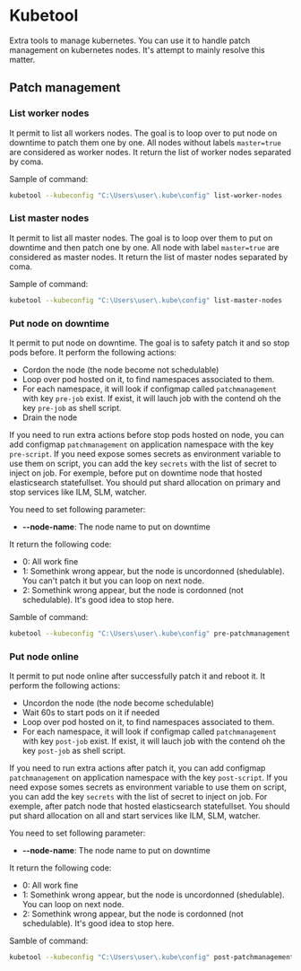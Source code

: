 # Kubetool

Extra tools to manage kubernetes.
You can use it to handle patch management on kubernetes nodes. It's attempt to mainly resolve this matter.

## Patch management

### List worker nodes

It permit to list all workers nodes. The goal is to loop over to put node on downtime to patch them one by one.
All nodes without labels `master=true` are considered as worker nodes.
It return the list of worker nodes separated by coma.

Sample of command:
```bash
kubetool --kubeconfig "C:\Users\user\.kube\config" list-worker-nodes
```

### List master nodes

It permit to list all master nodes. The goal is to loop over them to put on downtime and then patch one by one.
All node with label `master=true` are considered as master nodes.
It return the list of master nodes separated by coma.

Sample of command:
```bash
kubetool --kubeconfig "C:\Users\user\.kube\config" list-master-nodes
```

### Put node on downtime

It permit to put node on downtime. The goal is to safety patch it and so stop pods before.
It perform the following actions:
- Cordon the node (the node become not schedulable)
- Loop over pod hosted on it, to find namespaces associated to them.
- For each namespace, it will look if configmap called `patchmanagement` with key `pre-job` exist.
  If exist, it will lauch job with the contend oh the key `pre-job` as shell script.
- Drain the node

If you need to run extra actions before stop pods hosted on node, you can add configmap `patchmanagement` on application namespace with the key `pre-script`. If you need expose somes secrets as environment variable to use them on script, you can add the key `secrets` with the list of secret to inject on job.
For exemple, before put on downtime node that hosted elasticsearch statefullset. You should put shard allocation on primary and stop services like ILM, SLM, watcher.

You need to set following parameter:
- **--node-name**: The node name to put on downtime

It return the following code:
- 0: All work fine
- 1: Somethink wrong appear, but the node is uncordonned (shedulable). You can't patch it but you can loop on next node.
- 2: Somethink wrong appear, but the node is cordonned (not schedulable). It's good idea to stop here.


Samble of command:
```bash
kubetool --kubeconfig "C:\Users\user\.kube\config" pre-patchmanagement --node-name node-01
```

### Put node online
It permit to put node online after successfully patch it and reboot it.
It perform the following actions:
- Uncordon the node (the node become schedulable)
- Wait 60s to start pods on it if needed
- Loop over pod hosted on it, to find namespaces associated to them.
- For each namespace, it will look if configmap called `patchmanagement` with key `post-job` exist.
  If exist, it will lauch job with the contend oh the key `post-job` as shell script.

If you need to run extra actions after patch it, you can add configmap `patchmanagement` on application namespace with the key `post-script`. If you need expose somes secrets as environment variable to use them on script, you can add the key `secrets` with the list of secret to inject on job.
For exemple, after patch node that hosted elasticsearch statefullset. You should put shard allocation on all and start services like ILM, SLM, watcher.

You need to set following parameter:
- **--node-name**: The node name to put on downtime

It return the following code:
- 0: All work fine
- 1: Somethink wrong appear, but the node is uncordonned (shedulable). You can loop on next node.
- 2: Somethink wrong appear, but the node is cordonned (not schedulable). It's good idea to stop here.


Samble of command:
```bash
kubetool --kubeconfig "C:\Users\user\.kube\config" post-patchmanagement --node-name node-01
```